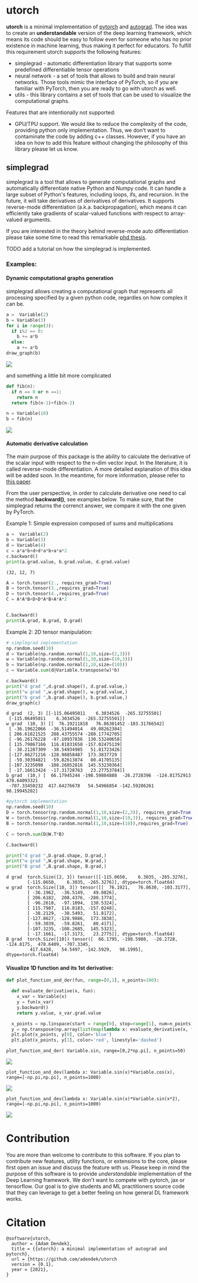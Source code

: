 # utorch

**utorch** is a minimal implementation of [pytorch](https://github.com/pytorch/pytorch/tree/f5b68e74d75c38d5e2044fc6b62112181080bb3f) and [autograd](https://github.com/HIPS/autograd).
The idea was to create an **understandable** version of the deep learning framework, which means its code should be easy to follow even for someone who has no prior existence in machine learning, thus making it perfect for educators. To fulfill this requirement utorch supports the following features:

* simplegrad - automatic differentiation library that supports some predefined differentiable tensor operations
* neural network - a set of tools that allows to build and train neural networks. Those tools mimic the interface of PyTorch, so if you are familiar with PyTorch, then you are ready to go with utorch as well.   
* utils - this library contains a set of tools that can be used to visualize the computational graphs. 

Features that are intentionally not supported: 

* GPU/TPU support. We would like to reduce the complexity of the code, providing python only implementation. Thus, we don't want to contaminate the code by adding c++ classes. However, if you have an idea on how to add this feature without changing the philosophy of this library please let us know. 


## simplegrad

simplegrad is a tool that allows to generate computational graphs and automatically differentiate native Python and Numpy code. It can handle a large subset of Python's features, including loops, ifs, and recursion. In the future, it will take derivatives of derivatives of derivatives. It supports reverse-mode differentiation (a.k.a. backpropagation), which means it can efficiently take gradients of scalar-valued functions with respect to array-valued arguments. 

If you are interested in the theory behind reverse-mode auto differentiation please take some time to read this remarkable [phd thesis](https://dougalmaclaurin.com/phd-thesis.pdf). 

TODO add a tutorial on how the simplegrad is implemented. 

### Examples: 

#### Dynamic computational graphs generation
simplegrad allows creating a computational graph that represents all processing specified by a given python code, regardles on how complex it can be. 

```python
a =  Variable(2)
b = Variable(3)
for i in range(3):
  if i%2 == 0:
    b += a*b
  else:
    a += a*b
draw_graph(b)
```

![](docs/figs/loop_graph.png)

and something a little bit more complicated 
```python
def fib(n):
  if n == 0 or n ==1:
    return n
  return fib(n-1)+fib(n-2)

n = Variable(10)
b = fib(n)
```

![](docs/figs/fib.png)

#### Automatic derivative calculation 
The main purpose of this package is the ability to calculate the derivative of the scalar input with respect to the n-dim vector input. 
In the literature, it is called reverse-mode differentiation. A more detailed explanation of this idea will be added soon. In the meantime, for more information, please refer to [this paper](https://arxiv.org/pdf/1811.05031.pdf).  

From the user perspective, in order to calculate derivative one need to cal the method **backward()**, see examples below. To make sure, that the simplegrad returns the correnct answer, we compare it with the one given by PyTorch. 

Example 1: Simple expression composed of sums and multiplications 

```python
a =  Variable(2)
b = Variable(3)
d = Variable(4)
c = a*a*b+d+d*a*b+a*a*2
c.backward()
print(a.grad.value, b.grad.value, d.grad.value)
```

```text
(32, 12, 7)
```

```python
A = torch.tensor(2., requires_grad=True)
B = torch.tensor(3.,requires_grad=True)
D = torch.tensor(4.,requires_grad=True)
C = A*A*B+D+D*A*B+A*A*2


C.backward()
print(A.grad, B.grad, D.grad)
```

Example 2: 2D tensor manipulation: 
```python
# simplegrad implementation
np.random.seed(10)
d = Variable(np.random.normal(1,10,size=(2,3)))
w = Variable(np.random.normal(1,10,size=(10,3)))
b = Variable(np.random.normal(1,10,size=(10)))
c = Variable.sum(d@Variable.transpose(w)*b)

c.backward()
print("d grad ",d.grad.shape(), d.grad.value,)
print("w grad ",w.grad.shape(), w.grad.value,)
print("b grad ",b.grad.shape(), b.grad.value,)
draw_graph(c)
```

```text
d grad  (2, 3) [[-115.06495011    6.3034526  -265.32755501]
 [-115.06495011    6.3034526  -265.32755501]]
w grad  (10, 3) [[  76.19211818   76.86301452 -103.31766542]
 [ -36.19622066  -36.51494014   49.08262304]
 [ 206.61821525  208.43755574 -280.17742705]
 [ -96.26176228  -97.10937836  130.53240658]
 [ 115.79867166  116.81831658 -157.02475139]
 [ -38.21287309  -38.54934985   51.81723426]
 [-127.86271216 -128.98858487  173.3837729 ]
 [ -59.30394821  -59.82613874   80.41705135]
 [-107.3235098  -108.26852816  145.53230364]
 [ -17.16613424  -17.31728763   23.27753784]]
b grad  (10,) [  66.17945244 -198.59804888  -26.2728396  -124.81752913  478.64093321
 -707.33450232  417.64276678   54.54966854 -142.59286261   98.19945202]
```

```python
#pytorch implementation 
np.random.seed(10)
D = torch.tensor(np.random.normal(1,10,size=(2,3)), requires_grad=True)
W = torch.tensor(np.random.normal(1,10,size=(10,3)), requires_grad=True)
B = torch.tensor(np.random.normal(1,10,size=(10)),requires_grad=True)

C = torch.sum(D@W.T*B)

C.backward()

print("d grad ",D.grad.shape, D.grad,)
print("w grad ",W.grad.shape, W.grad,)
print("B grad ",B.grad.shape, B.grad,)
```
```text
d grad  torch.Size([2, 3]) tensor([[-115.0650,    6.3035, -265.3276],
        [-115.0650,    6.3035, -265.3276]], dtype=torch.float64)
w grad  torch.Size([10, 3]) tensor([[  76.1921,   76.8630, -103.3177],
        [ -36.1962,  -36.5149,   49.0826],
        [ 206.6182,  208.4376, -280.1774],
        [ -96.2618,  -97.1094,  130.5324],
        [ 115.7987,  116.8183, -157.0248],
        [ -38.2129,  -38.5493,   51.8172],
        [-127.8627, -128.9886,  173.3838],
        [ -59.3039,  -59.8261,   80.4171],
        [-107.3235, -108.2685,  145.5323],
        [ -17.1661,  -17.3173,   23.2775]], dtype=torch.float64)
B grad  torch.Size([10]) tensor([  66.1795, -198.5980,  -26.2728, -124.8175,  478.6409, -707.3345,
         417.6428,   54.5497, -142.5929,   98.1995], dtype=torch.float64)
```

#### Visualize 1D function and its 1st derivative:

```python
def plot_function_and_der(fun, range=[0,1], n_points=100):

  def evaluate_derivative(x, fun):
    x_var = Variable(x)
    y = fun(x_var)
    y.backward()
    return y.value, x_var.grad.value

  x_points = np.linspace(start = range[0], stop=range[1], num=n_points)
  y = np.transpose(np.array(list(map(lambda x: evaluate_derivative(x, fun), x_points))))
  plt.plot(x_points, y[0], color='blue')
  plt.plot(x_points, y[1], color='red', linestyle='dashed')

```

```
plot_function_and_der( Variable.sin, range=[0,2*np.pi], n_points=50)
```

![](docs/figs/derivative_2.png)

```
plot_function_and_dev(lambda x: Variable.sin(x)*Variable.cos(x), range=[-np.pi,np.pi], n_points=1000)
```

![](docs/figs/derivative_1.png)

```
plot_function_and_dev(lambda x: Variable.sin(x)*Variable.sin(x*2), range=[-np.pi,np.pi], n_points=1000)
```

![](docs/figs/derivative_3.png)


# Contribution

You are more than welcome to contribute to this software. If you plan to contribute new features, utility functions, or extensions to the core, please first open an issue and discuss the feature with us. 
Please keep in mind the purpose of this software is to provide *understandable* implementation of the Deep Learning framework. We don't want to compete with pytorch, jax or tensorflow. Our goal is to give students and ML practitioners source code that they can leverage to get a better feeling on how general DL framework works. 



# Citation

``` 
@software{utorch,
  author = {Adam Dendek},
  title = {{utorch}: a minimal implementation of autograd and pytorch},
  url = {https://github.com/adendek/utorch
  version = {0.1},
  year = {2021},
}

```